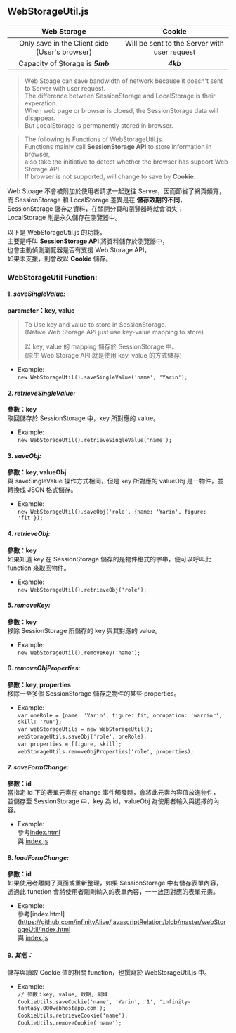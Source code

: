 ## WebStorageUtil.js

|                  Web Storage                    |                      Cookie                      |
|:-----------------------------------------------:|:------------------------------------------------:|
|   Only save in the Client side (User's browser) | Will be sent to the Server with user request |
|            Capacity of Storage is _**5mb**_     |                  _**4kb**_                       |

>   Web Stoage can save bandwidth of network because it doesn't sent to Server with user request.  
> The difference between SessionStorage and LocalStorage is their experation.  
> When web page or browser is cloesd, the SessionStorage data will disappear.  
> But LocalStorage is permanently stored in browser.  

>   The following is Functions of WebStorageUtil.js.  
> Functions mainly call **SessionStorage API** to store information in browser,  
> also take the initiative to detect whether the browser has support Web Storage API.  
> If browser is not supported, will change to save by **Cookie**.  
  
  Web Stoage 不會被附加於使用者請求一起送往 Server，因而節省了網頁頻寬，  
而 SessionStorage 和 LocalStorage 差異是在 **儲存效期的不同**，    
SessionStorage 儲存之資料，在關閉分頁和瀏覽器時就會消失；  
LocalStorage 則是永久儲存在瀏覽器中。

  以下是 WebStorageUtil.js 的功能，  
主要是呼叫 **SessionStorage API** 將資料儲存於瀏覽器中，  
也會主動偵測瀏覽器是否有支援 Web Storage API，  
如果未支援，則會改以 **Cookie** 儲存。  

### WebStorageUtil Function:

#### 1. _saveSingleValue:_  
**parameter：key, value**
> To Use key and value to store in SessionStorage.  
> (Native Web Storage API just use key-value mapping to store)  
>  
> 以 key, value 的 mapping 儲存於 SessionStorage 中。  
> (原生 Web Storage API 就是使用 key, value 的方式儲存)  

* Example:  
`new WebStorageUtil().saveSingleValue('name', 'Yarin');`  

#### 2. _retrieveSingleValue:_  
**參數：key**  
取回儲存於 SessionStorage 中，key 所對應的 value。

* Example:  
`new WebStorageUtil().retrieveSingleValue('name');`  
  
#### 3. _saveObj:_  
**參數：key, valueObj**  
與 saveSingleValue 操作方式相同，但是 key 所對應的 valueObj 是一物件，並轉換成 JSON 格式儲存。

* Example:  
`new WebStorageUtil().saveObj('role', {name: 'Yarin', figure: 'fit'});`  
  
#### 4. _retrieveObj:_  
**參數：key**  
如果知道 key 在 SessionStorage 儲存的是物件格式的字串，便可以呼叫此 function 來取回物件。

* Example:  
`new WebStorageUtil().retrieveObj('role');`  
  
#### 5. _removeKey:_  
**參數：key**  
移除 SessionStorage 所儲存的 key 與其對應的 value。

* Example:  
`new WebStorageUtil().removeKey('name');`  
  
#### 6. _removeObjProperties:_  
**參數：key, properties**  
移除一至多個 SessionStorage 儲存之物件的某些 properties。

* Example:  
`var oneRole = {name: 'Yarin', figure: fit, occupation: 'warrior', skill: 'run'};`  
`var webStorageUtils = new WebStorageUtil();`  
`webStorageUtils.saveObj('role', oneRole);`  
`var properties = [figure, skill];`  
`webStorageUtils.removeObjProperties('role', properties);`  
  
#### 7. _saveFormChange:_  
**參數：id**  
當指定 id 下的表單元素在 change 事件觸發時，會將此元素內容值放進物件，  
並儲存至 SessionStorage 中，key 為 id，valueObj 為使用者輸入與選擇的內容。

* Example:  
參考[index.html](https://github.com/infinityAlive/javascriptRelation/blob/master/webStorageUtil/index.html)  
與 [index.js](https://github.com/infinityAlive/javascriptRelation/blob/master/webStorageUtil/index.js)  
  
#### 8. _loadFormChange:_  
**參數：id**  
如果使用者離開了頁面或重新整理，如果 SessionStorage 中有儲存表單內容，  
透過此 function 會將使用者剛剛輸入的表單內容，一一放回對應的表單元素。

* Example:  
參考[index.html](https://github.com/infinityAlive/javascriptRelation/blob/master/webStorageUtil/index.html  
與 [index.js](https://github.com/infinityAlive/javascriptRelation/blob/master/webStorageUtil/index.js)  
  
#### 9. _其他：_  
儲存與讀取 Cookie 值的相關 function，也撰寫於 WebStorageUtil.js 中。

* Example:  
`// 參數：key, value, 效期, 網域`  
`CookieUtils.saveCookie('name', 'Yarin', '1', 'infinity-fantasy.000webhostapp.com');`  
`CookieUtils.retrieveCookie('name');`  
`CookieUtils.removeCookie('name');`